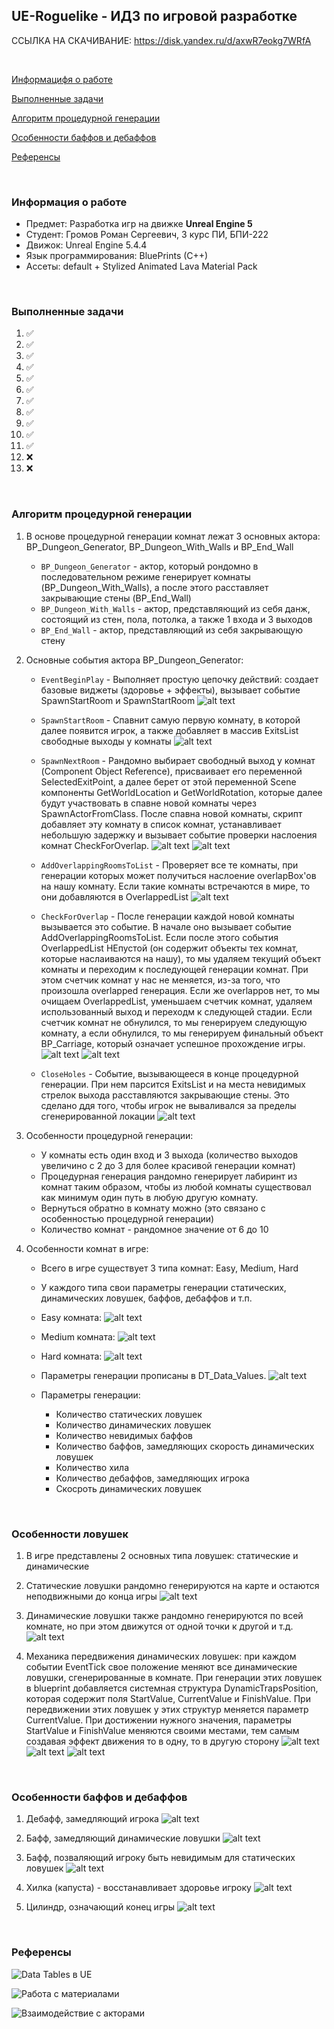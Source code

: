 ## UE-Roguelike - ИДЗ по игровой разработке

ССЫЛКА НА СКАЧИВАНИЕ: https://disk.yandex.ru/d/axwR7eokg7WRfA


<br>

[Информацифя о работе](#информация-о-работе)

[Выполненные задачи](#выполненные-задачи)

[Алгоритм процедурной генерации](#алгоритм-процедурной-генерации)

[Особенности баффов и дебаффов](#особенности-баффов-и-дебаффов)

[Референсы](#референсы)

<br>

### Информация о работе

- Предмет: Разработка игр на движке **Unreal Engine 5** 
- Студент: Громов Роман Сергеевич, 3 курс ПИ, БПИ-222
- Движок: Unreal Engine 5.4.4
- Язык программирования: BluePrints (C++)
- Ассеты: default + Stylized Animated Lava Material Pack

<br>

### Выполненные задачи

1. ✅
2. ✅
3. ✅
4. ✅
5. ✅
6. ✅
7. ✅
8. ✅
9. ✅
10. ✅
11. ✅
12. ❌
13. ❌


<br>

### Алгоритм процедурной генерации

1. В основе процедурной генерации комнат лежат 3 основных актора: BP_Dungeon_Generator, BP_Dungeon_With_Walls и BP_End_Wall
    - `BP_Dungeon_Generator` - актор, который рондомно в последовательном режиме генерирует комнаты (BP_Dungeon_With_Walls), а после этого расставляет закрывающие стены (BP_End_Wall)
    - `BP_Dungeon_With_Walls` - актор, представляющий из себя данж, состоящий из стен, пола, потолка, а также 1 входа и 3 выходов
    - `BP_End_Wall` - актор, представляющий из себя закрывающую стену

2. Основные события актора BP_Dungeon_Generator:
    - `EventBeginPlay` - Выполняет простую цепочку действий: создает базовые виджеты (здоровье + эффекты), вызывает событие SpawnStartRoom и SpawnStartRoom
        ![alt text](./readme-assets/EventBeginPlayDungeonGenerator.png)

    - `SpawnStartRoom` - Спавнит самую первую комнату, в которой далее появится игрок, а также добавляет в массив ExitsList свободные выходы у комнаты
        ![alt text](./readme-assets/SpawnStartRoom.png)

    - `SpawnNextRoom` - Рандомно выбирает свободный выход у комнат (Component Object Reference), присваивает его переменной SelectedExitPoint, а далее берет от этой переменной Scene компоненты GetWorldLocation и GetWorldRotation, которые далее будут участвовать в спавне новой комнаты через SpawnActorFromClass. После спавна новой комнаты, скрипт добавляет эту комнату в список комнат, устанавливает небольшую задержку и вызывает событие проверки наслоения комнат CheckForOverlap.
        ![alt text](./readme-assets/SpawnNextRoom1.png)
        ![alt text](./readme-assets/SpawnNextRoom2.png)

    - `AddOverlappingRoomsToList` - Проверяет все те комнаты, при генерации которых может получиться наслоение overlapBox'ов на нашу комнату. Если такие комнаты встречаются в мире, то они добавляются в OverlappedList
        ![alt text](./readme-assets/AddOverlappingRoomsToList.png)
    - `CheckForOverlap` - После генерации каждой новой комнаты вызывается это событие. В начале оно вызывает событие AddOverlappingRoomsToList. Если после этого события OverlappedList НЕпустой (он содержит объекты тех комнат, которые наслаиваются на нашу), то мы удаляем текущий объект комнаты и переходим к последующей генерации комнат. При этом счетчик комнат у нас не меняется, из-за того, что произошла overlapped генерация. Если же overlappов нет, то мы очищаем OverlappedList, уменьшаем счетчик комнат, удаляем использованный выход и переходм к следующей стадии. Если счетчик комнат не обнулился, то мы генерируем следующую комнату, а если обнулился, то мы генерируем финальный объект BP_Carriage, который означает успешное прохождение игры.
        ![alt text](./readme-assets/CheckForOverlap1.png)
        ![alt text](./readme-assets/CheckForOverlap2.png)
    - `CloseHoles` - Событие, вызывающееся в конце процедурной генерации. При нем парсится ExitsList и на места невидимых стрелок выхода расставляются закрывающие стены. Это сделано ддя того, чтобы игрок не вываливался за пределы сгенерированной локации
        ![alt text](./readme-assets/CloseHoles.png)

3. Особенности процедурной генерации:
    - У комнаты есть один вход и 3 выхода (количество выходов увеличино с 2 до 3 для более красивой генерации комнат)
    - Процедурная генерация рандомно генерирует лабиринт из комнат таким образом, чтобы из любой комнаты существовал как минимум один путь в любую другую комнату. 
    - Вернуться обратно в комнату можно (это связано с особенностью процедурной генерации)
    - Количество комнат - рандомное значение от 6 до 10

4. Особенности комнат в игре:
    - Всего в игре существует 3 типа комнат: Easy, Medium, Hard
    - У каждого типа свои параметры генерации статических, динамических ловушек, баффов, дебаффов и т.п.
    - Easy комната:
        ![alt text](./readme-assets/Easy.png)
        
    - Medium комната:
        ![alt text](./readme-assets/Medium.png)

    - Hard комната:
        ![alt text](./readme-assets/Hard.png)

    - Параметры генерации прописаны в DT_Data_Values.
        ![alt text](./readme-assets/DataTable.png)

    - Параметры генерации:
        - Количество статических ловушек
        - Количество динамических ловушек
        - Количество невидимых баффов
        - Количество баффов, замедляющих скорость динамических ловушек
        - Количество хила
        - Количество дебаффов, замедляющих игрока
        - Скосроть динамических ловушек
<br>

### Особенности ловушек

1. В игре представлены 2 основных типа ловушек: статические и динамические

2. Статические ловушки рандомно генерируются на карте и остаются неподвижными до конца игры
    ![alt text](./readme-assets/StaticTrap.png)

3. Динамические ловушки также рандомно генерируются по всей комнате, но при этом движутся от одной точки к другой и т.д.
    ![alt text](./readme-assets/DynamicTrap.png)

4. Механика передвижения динамических ловушек: при каждом событии EventTick свое положение меняют все динамические ловушки, сгенерированные в комнате. При генерации этих ловушек в blueprint добавляется системная структура DynamicTrapsPosition, которая содержит поля StartValue, CurrentValue и FinishValue. При передвижении этих ловушек у этих структур меняется параметр CurrentValue. При достижении нужного значения, параметры StartValue и FinishValue меняются своими местами, тем самым создавая эффект движения то в одну, то в другую сторону
    ![alt text](./readme-assets/DynamicTrapsMovement.png)
    ![alt text](./readme-assets/DynamicTrapsMovement1.png)
    ![alt text](./readme-assets/DynamicTrapsMovement2.png)

<br>

### Особенности баффов и дебаффов

1. Дебафф, замедляющий игрока
![alt text](./readme-assets/SlowingDownDebuff.png)

2. Бафф, замедляющий динамические ловушки
![alt text](./readme-assets/TrapsSlowing.png)

3. Бафф, позваляющий игроку быть невидимым для статических ловушек
![alt text](./readme-assets/Invisibility.png)

4. Хилка (капуста) - восстанавливает здоровье игроку
![alt text](./readme-assets/Heal.png)

5. Цилиндр, означающий конец игры
![alt text](./readme-assets/Finish.png)
<br>

### Референсы

![Data Tables в UE](https://www.youtube.com/watch?v=L1hz3tqg5QQ)

![Работа с материалами](https://www.youtube.com/watch?v=U4iTwq7a7Ds)

![Взаимодействие с акторами](https://www.youtube.com/watch?v=k6oKBVRaLLo)

<br>
